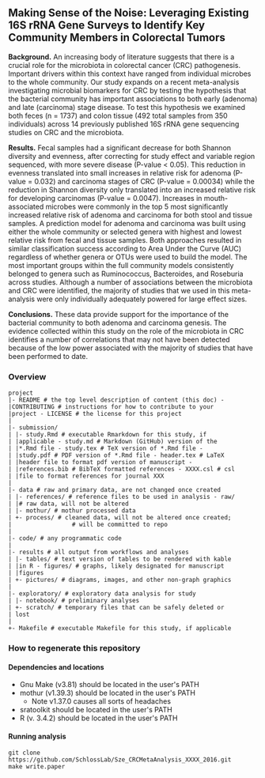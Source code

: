 ## Making Sense of the Noise: Leveraging Existing 16S rRNA Gene Surveys to Identify Key Community Members in Colorectal Tumors


**Background.** An increasing body of literature suggests that there is a crucial role for the microbiota in colorectal cancer (CRC) pathogenesis. Important drivers within this context have ranged from individual microbes to the whole community. Our study expands on a recent meta-analysis investigating microbial biomarkers for CRC by testing the hypothesis that the bacterial community has important associations to both early (adenoma) and late (carcinoma) stage disease. To test this hypothesis we examined both feces (n = 1737) and colon tissue (492 total samples from 350 individuals) across 14 previously published 16S rRNA gene sequencing studies on CRC and the microbiota.


**Results.** Fecal samples had a significant decrease for both Shannon diversity and
evenness, after correcting for study effect and variable region sequenced, with more
severe disease (P-value < 0.05). This reduction in evenness translated into small increases in relative risk for adenoma (P-value = 0.032) and carcinoma stages of CRC (P-value = 0.00034) while the reduction in Shannon diversity only translated into an increased relative risk for developing carcinomas (P-value = 0.0047). Increases in mouth-associated microbes were commonly in the top 5 most significantly increased relative risk of adenoma and carcinoma for both stool and tissue samples. A prediction model for adenoma and carcinoma was built using either the whole community or selected genera with highest and lowest relative risk from fecal and tissue samples. Both approaches resulted in similar classification success according to Area Under the Curve (AUC) regardless of whether genera or OTUs were used to build the model. The most important groups within the full community models consistently belonged to genera such as Ruminococcus, Bacteroides, and Roseburia across studies. Although a number of associations between the microbiota and CRC were identified, the majority of studies that we used in this meta-analysis were
only individually adequately powered for large effect sizes.


**Conclusions.** These data provide support for the importance of the bacterial community to both adenoma and carcinoma genesis. The evidence collected within this study on the role of the microbiota in CRC identifies a number of correlations that may not have been detected because of the low power associated with the majority of studies that have been performed to date.




### Overview
	project
	|- README # the top level description of content (this doc) - 
	|CONTRIBUTING # instructions for how to contribute to your 
	|project - LICENSE # the license for this project
	|
	|- submission/
	| |- study.Rmd # executable Rmarkdown for this study, if 
	| |applicable - study.md # Markdown (GitHub) version of the 
	| |*.Rmd file - study.tex # TeX version of *.Rmd file - 
	| |study.pdf # PDF version of *.Rmd file - header.tex # LaTeX 
	| |header file to format pdf version of manuscript - 
	| |references.bib # BibTeX formatted references - XXXX.csl # csl 
	| |file to format references for journal XXX
	|
	|- data # raw and primary data, are not changed once created
	| |- references/ # reference files to be used in analysis - raw/ 
	| |# raw data, will not be altered
	| |- mothur/ # mothur processed data
	| +- process/ # cleaned data, will not be altered once created;
	|                 # will be committed to repo
	|
	|- code/ # any programmatic code
	|
	|- results # all output from workflows and analyses
	| |- tables/ # text version of tables to be rendered with kable 
	| |in R - figures/ # graphs, likely designated for manuscript 
	| |figures
	| +- pictures/ # diagrams, images, and other non-graph graphics
	|
	|- exploratory/ # exploratory data analysis for study
	| |- notebook/ # preliminary analyses
	| +- scratch/ # temporary files that can be safely deleted or 
	| lost
	|
	+- Makefile # executable Makefile for this study, if applicable

### How to regenerate this repository
#### Dependencies and locations  
* Gnu Make (v3.81) should be located in the user's PATH  
* mothur (v1.39.3) should be located in the user's PATH
	* Note v1.37.0 causes all sorts of headaches
* sratoolkit should be located in the user's PATH  	
* R (v. 3.4.2) should be located in the user's PATH  

#### Running analysis  
```git clone https://github.com/SchlossLab/Sze_CRCMetaAnalysis_XXXX_2016.git```  
```make write.paper```
